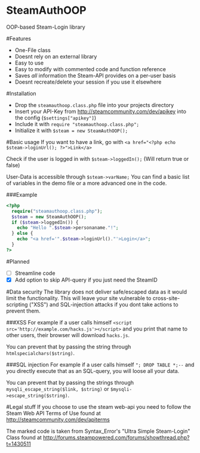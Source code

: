 # SteamAuthOOP
OOP-based Steam-Login library

#Features
- One-File class
- Doesnt rely on an external library
- Easy to use
- Easy to modify with commented code and function reference
- Saves *all* information the Steam-API provides on a per-user basis
- Doesnt recreate/delete your session if you use it elsewhere

#Installation
- Drop the `steamauthoop.class.php` file into your projects directory
- Insert your API-Key from http://steamcommunity.com/dev/apikey into the config (`$settings["apikey"]`)
- Include it with `require "steamauthoop.class.php";`
- Initialize it with `$steam = new SteamAuthOOP();`

#Basic usage
If you want to have a link, go with
`<a href="<?php echo $steam->loginUrl(); ?>">Link</a>`


Check if the user is logged in with
`$steam->loggedIn();`
(Will return true or false)


User-Data is accessible through `$steam->varName;`
You can find a basic list of variables in the demo file or a more advanced one in the code.


###Example

```php
<?php
  require("steamauthoop.class.php");
  $steam = new SteamAuthOOP();
  if ($steam->loggedIn()) {
    echo "Hello ".$steam->personaname."!";
  } else {
    echo "<a href='".$steam->loginUrl()."'>Login</a>";
  }
?>
```

#Planned
* [ ] Streamline code
* [x] Add option to skip API-query if you just need the SteamID

#Data security
The library does not deliver safe/escaped data as it would limit the functionality.
This will leave your site vulnerable to cross-site-scripting ("XSS") and SQL-injection attacks if you dont take actions to prevent them.

###XSS
For example if a user calls himself `<script src='http://example.com/hacks.js'></script>` and you print that name to other users, their browser will download `hacks.js`.

You can prevent that by passing the string through `htmlspecialchars($string)`.

###SQL injection
For example if a user calls himself `"; DROP TABLE *;--` and you directly execute that as an SQL-query, you will loose all your data.

You can prevent that by passing the strings through `mysqli_escape_string($link, $string)` or `$mysqli->escape_string($string)`.

#Legal stuff
If you choose to use the steam web-api you need to follow the Steam Web API Terms of Use found at
http://steamcommunity.com/dev/apiterms

The marked code is taken from Syntax_Error's "Ultra Simple Steam-Login" Class found at http://forums.steampowered.com/forums/showthread.php?t=1430511
